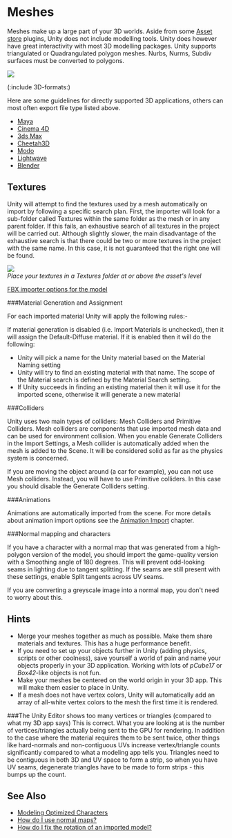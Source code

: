 Meshes
======


<span class=keyword>Meshes</span> make up a large part of your 3D worlds. Aside from some [Asset store](http://unity3d.com/unity/asset-store/.html) plugins, Unity does not include modelling tools. Unity does however have great interactivity with most 3D modelling packages. Unity supports triangulated or Quadrangulated polygon meshes. Nurbs, Nurms, Subdiv surfaces must be converted to polygons.

![](http://docwiki.hq.unity3d.com/uploads/Main/Tris.png)  

(:include 3D-formats:)

Here are some guidelines for directly supported 3D applications, others can most often export file type listed above.

* [Maya](HOWTO-ImportObjectMaya.html)
* [Cinema 4D](HOWTO-ImportObjectCinema4D.html)
* [3ds Max](HOWTO-ImportObjectMax.html)
* [Cheetah3D](HOWTO-ImportObjectCheetah3D.html)
* [Modo](HOWTO-ImportObjectModo.html)
* [Lightwave](HOWTO-importObjectLightwave.html)
* [Blender](HOWTO-ImportObjectBlender.html)


Textures
--------


Unity will attempt to find the textures used by a mesh automatically on import by following a specific search plan. First, the importer will look for a sub-folder called Textures within the same folder as the mesh or in any parent folder. If this fails, an exhaustive search of all textures in the project will be carried out. Although slightly slower, the main disadvantage of the exhaustive search is that there could be two or more textures in the project with the same name. In this case, it is not guaranteed that the right one will be found.

![](http://docwiki.hq.unity3d.com/uploads/Main/Mesh-TextureImportHierarchy.png)  
_Place your textures in a <span class=menu>Textures</span> folder at or above the asset's level_


[FBX importer options for the model](FBXImporter-Model.html)

###Material Generation and Assignment

For each imported material Unity will apply the following rules:-

If material generation is disabled (i.e. <span class=component>Import Materials</span> is unchecked), then it will assign the Default-Diffuse material. If it is enabled then it will do the following:
* Unity will pick a name for the Unity material based on the <span class=component>Material Naming</span> setting
* Unity will try to find an existing material with that name. The scope of the Material search is defined by the <span class=component>Material Search</span> setting.
* If Unity succeeds in finding an existing material then it will use it for the imported scene, otherwise it will generate a new material

<a id="colliders"></a>
###Colliders

Unity uses two main types of colliders: <span class=keyword>Mesh Colliders</span> and <span class=keyword>Primitive Colliders</span>.  Mesh colliders are components that use imported mesh data and can be used for environment collision. When you enable <span class=keyword>Generate Colliders</span> in the Import Settings, a Mesh collider is automatically added when the mesh is added to the Scene.  It will be considered solid as far as the physics system is concerned.

If you are moving the object around (a car for example), you can not use Mesh colliders. Instead, you will have to use Primitive colliders. In this case you should disable the <span class=component>Generate Colliders</span> setting.


###Animations

Animations are automatically imported from the scene. For more details about animation import options see the [Animation Import](Animations.html) chapter.

###Normal mapping and characters

If you have a character with a normal map that was generated from a high-polygon version of the model, you should import the game-quality version with a <span class=component>Smoothing angle</span> of 180 degrees.  This will prevent odd-looking seams in lighting due to tangent splitting.  If the seams are still present with these settings, enable <span class=component>Split tangents across UV seams</span>.

If you are converting a greyscale image into a normal map, you don't need to worry about this.



Hints
-----


* Merge your meshes together as much as possible. Make them share materials and textures. This has a huge performance benefit.
* If you need to set up your objects further in Unity (adding physics, scripts or other coolness), save yourself a world of pain and name your objects properly in your 3D application. Working with lots of _pCube17_ or _Box42_-like objects is not fun.
* Make your meshes be centered on the world origin in your 3D app. This will make them easier to place in Unity.
* If a mesh does not have vertex colors, Unity will automatically add an array of all-white vertex colors to the mesh the first time it is rendered.

###The Unity Editor shows too many vertices or triangles (compared to what my 3D app says)
This is correct. What you are looking at is the number of vertices/triangles actually being sent to the GPU for rendering. In addition to the case where the material requires them to be sent twice, other things like hard-normals and non-contiguous UVs increase vertex/triangle counts significantly compared to what a modeling app tells you. Triangles need to be contiguous in both 3D and UV space to form a strip, so when you have UV seams, degenerate triangles have to be made to form strips - this bumps up the count.


See Also
--------

* [Modeling Optimized Characters](ModelingOptimizedCharacters.html)
* [How do I use normal maps?](HOWTO-bumpmap.html)
* [How do I fix the rotation of an imported model?](HOWTO-FixZAxisIsUp.html)

